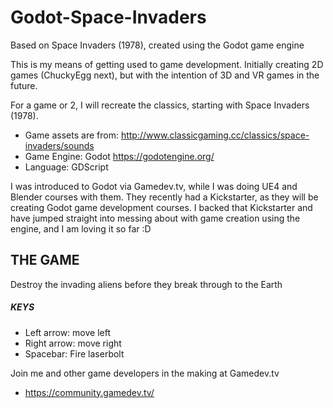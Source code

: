 # Godot-Space-Invaders
Based on Space Invaders (1978), created using the Godot game engine

This is my means of getting used to game development. Initially creating 2D games (ChuckyEgg next), but with the intention of 3D and VR games in the future.

For a game or 2, I will recreate the classics, starting with Space Invaders (1978). 

- Game assets are from: http://www.classicgaming.cc/classics/space-invaders/sounds
- Game Engine: Godot https://godotengine.org/
- Language: GDScript

I was introduced to Godot via Gamedev.tv, while I was doing UE4 and Blender courses with them. They recently had a Kickstarter, as they will be creating Godot game development courses. I backed that Kickstarter and have jumped straight into messing about with game creation using the engine, and I am loving it so far :D

## THE GAME

Destroy the invading aliens before they break through to the Earth

##### KEYS
- Left arrow: move left
- Right arrow: move right
- Spacebar: Fire laserbolt

Join me and other game developers in the making at Gamedev.tv
- https://community.gamedev.tv/

